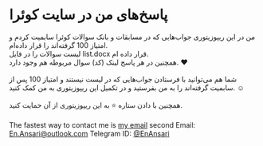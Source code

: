 # پاسخ‌های من در سایت کوئرا

من در این ریپوزیتوری جواب‌هایی که در مسابقات و بانک سوالات کوئرا سابمیت کردم و امتیاز 100 گرفته‌اند را قرار داده‌ام.
<br>
لیست سوالات را در فایل list.docx قرار داده ام.
<br>
همچنین در هر پاسخ لینک (کد) سوال مربوطه هم وجود دارد. ❤
<br><br>
شما هم می‌توانید با فرستادن جواب‌هایی که در لیست نیستند و امتیاز 100 پس از سابمیت گرفته‌اند را به من بفرستید و در تکمیل این ریپوزیتوری به من کمک کنید. ☺
<br><br>
همچنین با دادن ستاره ⭐ به این ریپوزیتوری از آن حمایت کنید.
<br><br>
The fastest way to contact me is <a href="mailto:Rahmat2022a@gmail.com">my email</a>
second Email: <a href="mailto:En.Ansari@outlook.com">En.Ansari@outlook.com</a>
Telegram ID: <a href="https://t.me/EnAnsari">@EnAnsari</a>
